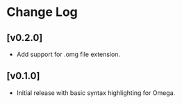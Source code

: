 # Change Log

## [v0.2.0]

- Add support for .omg file extension.

## [v0.1.0]

- Initial release with basic syntax highlighting for Omega.
